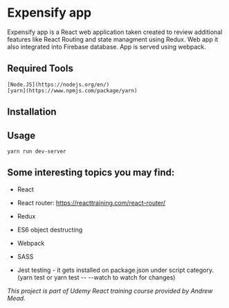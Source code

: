 # Expensify app

Expensify app is a React web application taken created to review additional features like React Routing and state managment using Redux. Web app it also integrated into Firebase database. App is served using webpack. 

## Required Tools
    [Node.JS](https://nodejs.org/en/)
    [yarn](https://www.npmjs.com/package/yarn) 

## Installation

## Usage
```
yarn run dev-server
```

## Some interesting topics you may find:

- React 

- React router: https://reacttraining.com/react-router/

- Redux

- ES6 object destructing

- Webpack

- SASS

- Jest testing - it gets installed on package.json under script category. (yarn test or yarn test -- --watch to watch for changes)

*This project is part of Udemy React training course provided by Andrew Mead.* 
